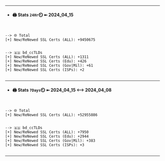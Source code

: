 

---
- #### 🖨️ **Stats** `24Hr`⏲️ ➼ 2024_04_15
```console


--> 🌐 Total
[+] New/ReNewed SSL Certs (ALL): +9450675


--> 🇧🇩 bd_ccTLDs
[+] New/ReNewed SSL Certs (ALL): +1311
[+] New/ReNewed SSL Certs (Edu): +426
[+] New/ReNewed SSL Certs (Gov|Mil): +61
[+] New/ReNewed SSL Certs (ISPs): +2


```

---
- #### 🖨️ **Stats** `7Days`⏲️ ➼ 2024_04_15 <--> 2024_04_08
```console


--> 🌐 Total
[+] New/ReNewed SSL Certs (ALL): +52955886


--> 🇧🇩 bd_ccTLDs
[+] New/ReNewed SSL Certs (ALL): +7950
[+] New/ReNewed SSL Certs (Edu): +2944
[+] New/ReNewed SSL Certs (Gov|Mil): +383
[+] New/ReNewed SSL Certs (ISPs): +3


```

---

